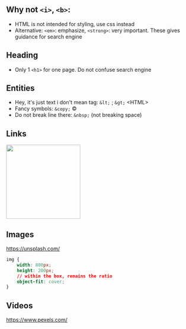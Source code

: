 ## Why not `<i>`, `<b>`:
- HTML is not intended for styling, use css instead
- Alternative: `<em>`: emphasize, `<strong>`: very important. These gives guidance for search engine

## Heading
- Only 1 `<h1>` for one page. Do not confuse search engine

## Entities
- Hey, it's just text i don't mean tag: `&lt;` ; `&gt;` &lt;HTML&gt;
- Fancy symbols: `&copy;` &copy;
- Do not break line there: `&nbsp;` (not breaking space)

## Links
<img height="200px" src="https://user-images.githubusercontent.com/28957748/130650881-5f617be0-0d18-402f-9887-7be6117c0d8c.png" />

## Images
https://unsplash.com/
```css
img {
    width: 800px;
    height: 200px;
    // within the box, remains the ratio
    object-fit: cover;
}
```

## Videos
https://www.pexels.com/
